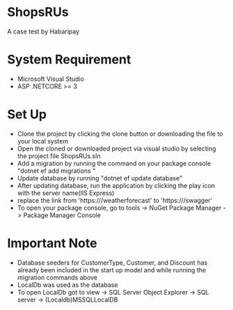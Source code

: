 # ShopsRUs
A case test by Habaripay

# System Requirement
- Microsoft Visual Studio
- ASP .NETCORE >= 3

# Set Up
- Clone the project by clicking the clone button or downloading the file to your local system
- Open the cloned or downloaded project via visual studio by selecting the project file ShopsRUs.sln
- Add a migration by running the command on your package console "dotnet ef add migrations <name of migration>"
- Update database by running "dotnet ef update database"
- After updating database, run the application by clicking the play icon with the server name(IIS Express)
- replace the link from 'https://<Host>/weatherforecast' to 'https://<Host>/swagger'
- To open your package console, go to tools -> NuGet Package Manager -> Package Manager Console

# Important Note
- Database seeders for CustomerType, Customer, and Discount has already been included in the start up model and while running the migration commands above
- LocalDb was used as the database
- To open LocalDb got to view -> SQL Server Object Explorer -> SQL server -> (Localdb)MSSQLLocalDB

